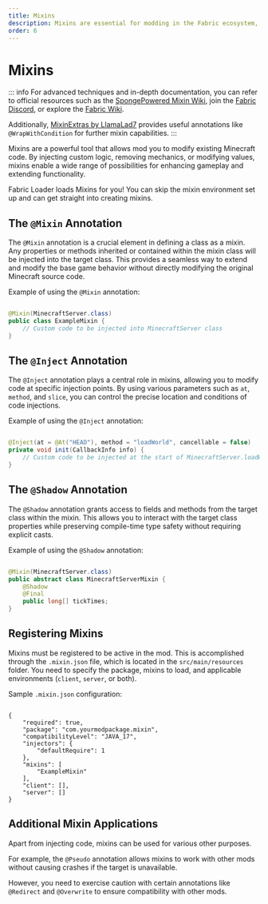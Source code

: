```yaml
---
title: Mixins
description: Mixins are essential for modding in the Fabric ecosystem, enabling the injection of custom code into existing Minecraft classes while maintaining compatibility with other mods.
order: 6
---
```


# Mixins

::: info
For advanced techniques and in-depth documentation, you can refer to official resources such as the [SpongePowered Mixin Wiki](https://github.com/SpongePowered/Mixin/wiki), join the [Fabric Discord](https://discord.gg/SYaxVkfU3v), or explore the [Fabric Wiki](https://fabricmc.net/wiki/tutorial:mixin_introduction). 

Additionally, [MixinExtras by LlamaLad7](https://github.com/LlamaLad7/MixinExtras) provides useful annotations like `@WrapWithCondition` for further mixin capabilities.
:::

Mixins are a powerful tool that allows mod you to modify existing Minecraft code. By injecting custom logic, removing mechanics, or modifying values, mixins enable a wide range of possibilities for enhancing gameplay and extending functionality.

Fabric Loader loads Mixins for you! You can skip the mixin environment set up and can get straight into creating mixins.

## The `@Mixin` Annotation

The `@Mixin` annotation is a crucial element in defining a class as a mixin. Any properties or methods inherited or contained within the mixin class will be injected into the target class. This provides a seamless way to extend and modify the base game behavior without directly modifying the original Minecraft source code.

Example of using the `@Mixin` annotation:

```java

@Mixin(MinecraftServer.class)
public class ExampleMixin {
    // Custom code to be injected into MinecraftServer class
}
```


## The `@Inject` Annotation

The `@Inject` annotation plays a central role in mixins, allowing you to modify code at specific injection points. By using various parameters such as `at`, `method`, and `slice`, you can control the precise location and conditions of code injections.

Example of using the `@Inject` annotation:

```java

@Inject(at = @At("HEAD"), method = "loadWorld", cancellable = false)
private void init(CallbackInfo info) {
    // Custom code to be injected at the start of MinecraftServer.loadWorld()
}
```


## The `@Shadow` Annotation

The `@Shadow` annotation grants access to fields and methods from the target class within the mixin. This allows you to interact with the target class properties while preserving compile-time type safety without requiring explicit casts.

Example of using the `@Shadow` annotation:

```java

@Mixin(MinecraftServer.class)
public abstract class MinecraftServerMixin {
    @Shadow
    @Final
    public long[] tickTimes;
}
```


## Registering Mixins

Mixins must be registered to be active in the mod. This is accomplished through the `.mixin.json` file, which is located in the `src/main/resources` folder. You need to specify the package, mixins to load, and applicable environments (`client`, `server`, or both).

Sample `.mixin.json` configuration:

```jsonc

{
    "required": true,
    "package": "com.yourmodpackage.mixin",
    "compatibilityLevel": "JAVA_17",
    "injectors": {
        "defaultRequire": 1
    },
    "mixins": [
        "ExampleMixin"
    ],
    "client": [],
    "server": []
}
```


## Additional Mixin Applications

Apart from injecting code, mixins can be used for various other purposes. 

For example, the `@Pseudo` annotation allows mixins to work with other mods without causing crashes if the target is unavailable. 

However, you need to exercise caution with certain annotations like `@Redirect` and `@Overwrite` to ensure compatibility with other mods.